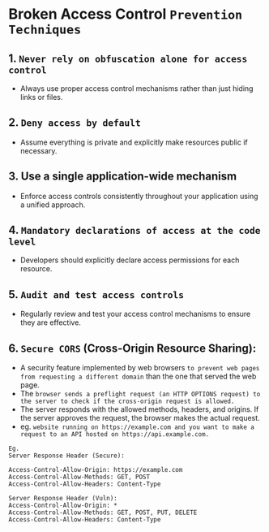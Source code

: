 # Broken Access Control `Prevention Techniques`

## 1. `Never rely on obfuscation alone for access control`
   - Always use proper access control mechanisms rather than just hiding links or files.

## 2. `Deny access by default`
   - Assume everything is private and explicitly make resources public if necessary.

## 3. **Use a single application-wide mechanism**
   - Enforce access controls consistently throughout your application using a unified approach.

## 4. `Mandatory declarations of access at the code level`
   - Developers should explicitly declare access permissions for each resource.

## 5. `Audit and test access controls`
   - Regularly review and test your access control mechanisms to ensure they are effective.

## 6. `Secure CORS` (Cross-Origin Resource Sharing):
   - A security feature implemented by web browsers `to prevent web pages from requesting a different domain` than the one that served the web page.
   - The `browser sends a preflight request (an HTTP OPTIONS request) to the server to check if the cross-origin request is allowed.`
   - The server responds with the allowed methods, headers, and origins. If the server approves the request, the browser makes the actual request.
   - eg. `website running on https://example.com and you want to make a request to an API hosted on https://api.example.com.`

```
Eg.
Server Response Header (Secure):

Access-Control-Allow-Origin: https://example.com
Access-Control-Allow-Methods: GET, POST
Access-Control-Allow-Headers: Content-Type

Server Response Header (Vuln):
Access-Control-Allow-Origin: *
Access-Control-Allow-Methods: GET, POST, PUT, DELETE
Access-Control-Allow-Headers: Content-Type
```

